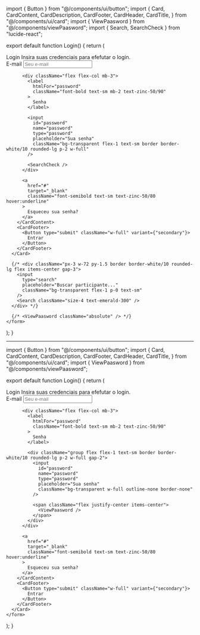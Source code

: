 import { Button } from "@/components/ui/button";
import {
Card,
CardContent,
CardDescription,
CardFooter,
CardHeader,
CardTitle,
} from "@/components/ui/card";
import { ViewPaasword } from "@/components/viewPaasword";
import { Search, SearchCheck } from "lucide-react";

export default function Login() {
return (

<form className="w-full min-h-screen flex items-center justify-center">
<Card className="bg-zinc-950 border-white/10 text-zinc-50">
<CardHeader>
<CardTitle className="font-roboto font-bold text-3xl mb-1 text-zinc-50/90">
Login
</CardTitle>
<CardDescription className="text-base mb-2">
Insira suas credenciais para efefutar o login.
</CardDescription>
</CardHeader>
<CardContent>
<div className="mb-4 flex flex-col">
<label
              htmlFor="email"
              className="font-bold text-sm mb-2 text-zinc-50/90"
            >
E-mail
</label>
<input
              id="email"
              name="email"
              type="text"
              placeholder="Seu e-mail"
              className="bg-transparent flex-1 text-sm border border-white/10 rounded-lg p-2"
            />
</div>

          <div className="flex flex-col mb-3">
            <label
              htmlFor="password"
              className="font-bold text-sm mb-2 text-zinc-50/90"
            >
              Senha
            </label>

            <input
              id="password"
              name="password"
              type="password"
              placeholder="Sua senha"
              className="bg-transparent flex-1 text-sm border border-white/10 rounded-lg p-2 w-full"
            />

            <SearchCheck />
          </div>

          <a
            href="#"
            target="_blank"
            className="font-semibold text-sm text-zinc-50/80 hover:underline"
          >
            Esqueceu sua senha?
          </a>
        </CardContent>
        <CardFooter>
          <Button type="submit" className="w-full" variant={"secondary"}>
            Entrar
          </Button>
        </CardFooter>
      </Card>

      {/* <div className="px-3 w-72 py-1.5 border border-white/10 rounded-lg flex items-center gap-3">
        <input
          type="search"
          placeholder="Buscar participante..."
          className="bg-transparent flex-1 p-0 text-sm"
        />
        <Search className="size-4 text-emerald-300" />
      </div> */}

      {/* <ViewPaasword className="absolute" /> */}
    </form>

);
}

---

import { Button } from "@/components/ui/button";
import {
Card,
CardContent,
CardDescription,
CardFooter,
CardHeader,
CardTitle,
} from "@/components/ui/card";
import { ViewPaasword } from "@/components/viewPaasword";

export default function Login() {
return (
<form className="w-full min-h-screen flex items-center justify-center">
<Card className="bg-zinc-950 border-white/10 text-zinc-50">
<CardHeader>
<CardTitle className="font-roboto font-bold text-3xl mb-1 text-zinc-50/90">
Login
</CardTitle>
<CardDescription className="text-base mb-2">
Insira suas credenciais para efefutar o login.
</CardDescription>
</CardHeader>
<CardContent>
<div className="mb-4 flex flex-col">
<label
              htmlFor="email"
              className="font-bold text-sm mb-2 text-zinc-50/90"
            >
E-mail
</label>
<input
              id="email"
              name="email"
              type="text"
              placeholder="Seu e-mail"
              className="bg-transparent flex-1 text-sm border border-white/10 rounded-lg p-2"
            />
</div>

          <div className="flex flex-col mb-3">
            <label
              htmlFor="password"
              className="font-bold text-sm mb-2 text-zinc-50/90"
            >
              Senha
            </label>

            <div className="group flex flex-1 text-sm border border-white/10 rounded-lg p-2 w-full gap-2">
              <input
                id="password"
                name="password"
                type="password"
                placeholder="Sua senha"
                className="bg-transparent w-full outline-none border-none"
              />

              <span className="flex justify-center items-center">
                <ViewPaasword />
              </span>
            </div>
          </div>

          <a
            href="#"
            target="_blank"
            className="font-semibold text-sm text-zinc-50/80 hover:underline"
          >
            Esqueceu sua senha?
          </a>
        </CardContent>
        <CardFooter>
          <Button type="submit" className="w-full" variant={"secondary"}>
            Entrar
          </Button>
        </CardFooter>
      </Card>
    </form>

);
}
